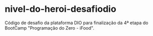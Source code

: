 # nivel-do-heroi-desafiodio
Código de desafio da plataforma DIO para finalização da 4ª etapa do BootCamp "Programação do Zero - iFood".

